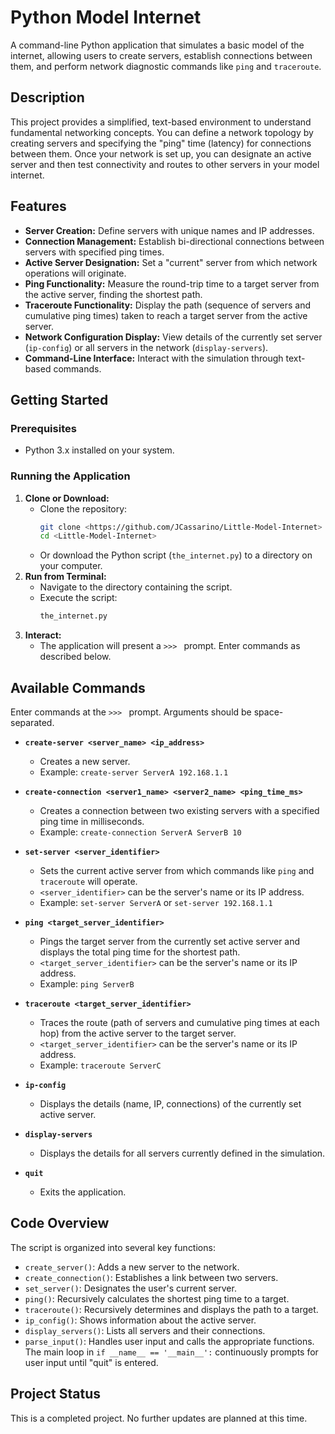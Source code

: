 # Python Model Internet

A command-line Python application that simulates a basic model of the internet, allowing users to create servers, establish connections between them, and perform network diagnostic commands like `ping` and `traceroute`.

## Description

This project provides a simplified, text-based environment to understand fundamental networking concepts. You can define a network topology by creating servers and specifying the "ping" time (latency) for connections between them. Once your network is set up, you can designate an active server and then test connectivity and routes to other servers in your model internet.

## Features

* **Server Creation:** Define servers with unique names and IP addresses.
* **Connection Management:** Establish bi-directional connections between servers with specified ping times.
* **Active Server Designation:** Set a "current" server from which network operations will originate.
* **Ping Functionality:** Measure the round-trip time to a target server from the active server, finding the shortest path.
* **Traceroute Functionality:** Display the path (sequence of servers and cumulative ping times) taken to reach a target server from the active server.
* **Network Configuration Display:** View details of the currently set server (`ip-config`) or all servers in the network (`display-servers`).
* **Command-Line Interface:** Interact with the simulation through text-based commands.

## Getting Started

### Prerequisites

* Python 3.x installed on your system.

### Running the Application

1.  **Clone or Download:**
    * Clone the repository:
        ```bash
        git clone <https://github.com/JCassarino/Little-Model-Internet>
        cd <Little-Model-Internet>
        ```
    * Or download the Python script (`the_internet.py`) to a directory on your computer.
2.  **Run from Terminal:**
    * Navigate to the directory containing the script.
    * Execute the script:
        ```bash
        the_internet.py
        ```
3.  **Interact:**
    * The application will present a `>>> ` prompt. Enter commands as described below.

## Available Commands

Enter commands at the `>>> ` prompt. Arguments should be space-separated.

* **`create-server <server_name> <ip_address>`**
    * Creates a new server.
    * Example: `create-server ServerA 192.168.1.1`

* **`create-connection <server1_name> <server2_name> <ping_time_ms>`**
    * Creates a connection between two existing servers with a specified ping time in milliseconds.
    * Example: `create-connection ServerA ServerB 10`

* **`set-server <server_identifier>`**
    * Sets the current active server from which commands like `ping` and `traceroute` will operate.
    * `<server_identifier>` can be the server's name or its IP address.
    * Example: `set-server ServerA` or `set-server 192.168.1.1`

* **`ping <target_server_identifier>`**
    * Pings the target server from the currently set active server and displays the total ping time for the shortest path.
    * `<target_server_identifier>` can be the server's name or its IP address.
    * Example: `ping ServerB`

* **`traceroute <target_server_identifier>`**
    * Traces the route (path of servers and cumulative ping times at each hop) from the active server to the target server.
    * `<target_server_identifier>` can be the server's name or its IP address.
    * Example: `traceroute ServerC`

* **`ip-config`**
    * Displays the details (name, IP, connections) of the currently set active server.

* **`display-servers`**
    * Displays the details for all servers currently defined in the simulation.

* **`quit`**
    * Exits the application.

## Code Overview

The script is organized into several key functions:

* `create_server()`: Adds a new server to the network.
* `create_connection()`: Establishes a link between two servers.
* `set_server()`: Designates the user's current server.
* `ping()`: Recursively calculates the shortest ping time to a target.
* `traceroute()`: Recursively determines and displays the path to a target.
* `ip_config()`: Shows information about the active server.
* `display_servers()`: Lists all servers and their connections.
* `parse_input()`: Handles user input and calls the appropriate functions.
The main loop in `if __name__ == '__main__':` continuously prompts for user input until "quit" is entered.

## Project Status

This is a completed project. No further updates are planned at this time.
